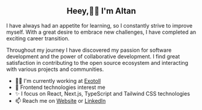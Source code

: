 <h2 align="center"> Heey,👋🏻 I'm Altan</h2>

I have always had an appetite for learning, so I constantly strive to improve myself. With a great desire to embrace new challenges, I have completed an exciting career transition.

Throughout my journey I have discovered my passion for software development and the power of collaborative development. I find great satisfaction in contributing to the open source ecosystem and interacting with various projects and communities.

- 🧑‍💻 I'm currently working at [Exotoll](https://exotoll.com/)
- 🎯 Frontend technologies interest me
- ✨ I focus on React, Next.js, TypeScript and Tailwind CSS technologies
- 📫 Reach me on [Website](https://altankurt.dev) or [LinkedIn](https://www.linkedin.com/in/altankurt)
